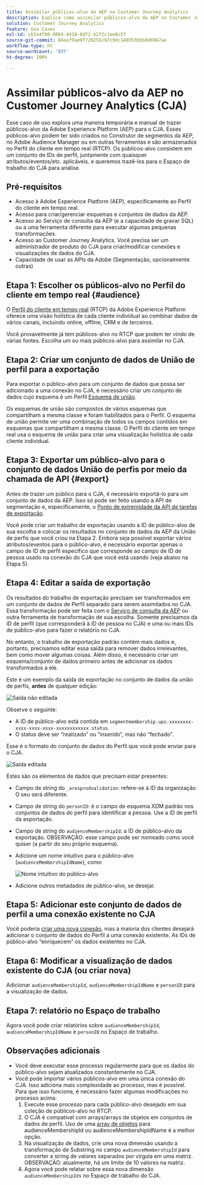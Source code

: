 ```yaml
---
title: Assimilar públicos-alvo da AEP no Customer Journey Analytics
description: Explica como assimilar públicos-alvo da AEP no Customer Journey Analytics para análise adicional.
solution: Customer Journey Analytics
feature: Use Cases
exl-id: cb5a4f98-9869-4410-8df2-b2f2c1ee8c57
source-git-commit: 04aaf9ae9f720255c97c9dc148953b5b9d6967ae
workflow-type: ht
source-wordcount: '937'
ht-degree: 100%

---
```


# Assimilar públicos-alvo da AEP no Customer Journey Analytics (CJA)

Esse caso de uso explora uma maneira temporária e manual de trazer públicos-alvo da Adobe Experience Platform (AEP) para o CJA. Esses públicos-alvo podem ter sido criados no Construtor de segmentos da AEP, no Adobe Audience Manager ou em outras ferramentas e são armazenados no Perfil do cliente em tempo real (RTCP). Os públicos-alvo consistem em um conjunto de IDs de perfil, juntamente com quaisquer atributos/eventos/etc. aplicáveis. e queremos trazê-los para o Espaço de trabalho do CJA para análise.

## Pré-requisitos

* Acesso à Adobe Experience Platform (AEP), especificamente ao Perfil do cliente em tempo real.
* Acesso para criar/gerenciar esquemas e conjuntos de dados da AEP.
* Acesso ao Serviço de consulta da AEP (e a capacidade de gravar SQL) ou a uma ferramenta diferente para executar algumas pequenas transformações.
* Acesso ao Customer Journey Analytics. Você precisa ser um administrador de produto do CJA para criar/modificar conexões e visualizações de dados do CJA.
* Capacidade de usar as APIs da Adobe (Segmentação, opcionalmente outras)

## Etapa 1: Escolher os públicos-alvo no Perfil do cliente em tempo real {#audience}

O [Perfil do cliente em tempo real](https://experienceleague.adobe.com/docs/experience-platform/profile/home.html?lang=pt-BR) (RTCP) da Adobe Experience Platform oferece uma visão holística de cada cliente individual ao combinar dados de vários canais, incluindo online, offline, CRM e de terceiros.

Você provavelmente já tem públicos-alvo no RTCP que podem ter vindo de várias fontes. Escolha um ou mais públicos-alvo para assimilar no CJA.

## Etapa 2: Criar um conjunto de dados de União de perfil para a exportação

Para exportar o público-alvo para um conjunto de dados que possa ser adicionado a uma conexão no CJA, é necessário criar um conjunto de dados cujo esquema é um Perfil [Esquema de união](https://experienceleague.adobe.com/docs/experience-platform/profile/union-schemas/union-schema.html?lang=pt-BR#understanding-union-schemas).

Os esquemas de união são compostos de vários esquemas que compartilham a mesma classe e foram habilitados para o Perfil. O esquema de união permite ver uma combinação de todos os campos contidos em esquemas que compartilham a mesma classe. O Perfil do cliente em tempo real usa o esquema de união para criar uma visualização holística de cada cliente individual.

## Etapa 3: Exportar um público-alvo para o conjunto de dados União de perfis por meio da chamada de API {#export}

Antes de trazer um público para o CJA, é necessário exportá-lo para um conjunto de dados da AEP. Isso só pode ser feito usando a API de segmentação e, especificamente, o [Ponto de extremidade da API de tarefas de exportação](https://experienceleague.adobe.com/docs/experience-platform/segmentation/api/export-jobs.html?lang=pt-BR).

Você pode criar um trabalho de exportação usando a ID de público-alvo de sua escolha e colocar os resultados no conjunto de dados da AEP da União de perfis que você criou na Etapa 2. Embora seja possível exportar vários atributos/eventos para o público-alvo, é necessário exportar apenas o campo de ID de perfil específico que corresponde ao campo de ID de pessoa usado na conexão do CJA que você está usando (veja abaixo na Etapa 5).

## Etapa 4: Editar a saída de exportação

Os resultados do trabalho de exportação precisam ser transformados em um conjunto de dados de Perfil separado para serem assimilados no CJA.  Essa transformação pode ser feita com o [Serviço de consulta da AEP](https://experienceleague.adobe.com/docs/experience-platform/query/home.html?lang=pt-BR) ou outra ferramenta de transformação de sua escolha. Somente precisamos da ID de perfil (que corresponderá à ID de pessoa no CJA) e uma ou mais IDs de público-alvo para fazer o relatório no CJA.

No entanto, o trabalho de exportação padrão contém mais dados e, portanto, precisamos editar essa saída para remover dados irrelevantes, bem como mover algumas coisas. Além disso, é necessário criar um esquema/conjunto de dados primeiro antes de adicionar os dados transformados a ele.

Este é um exemplo da saída de exportação no conjunto de dados da união de perfis, **antes** de qualquer edição:

![Saída não editada](../assets/export-unedited.png)

Observe o seguinte:

* A ID de público-alvo está contida em `segmentmembership.ups.xxxxxxxx-xxxx-xxxx-xxxx-xxxxxxxxxxxx.status`.
* O status deve ser “realizado” ou “inserido”, mas não “fechado”.

Esse é o formato do conjunto de dados do Perfil que você pode enviar para o CJA.

![Saída editada](../assets/export-edited.png)

Estes são os elementos de dados que precisam estar presentes:

* Campo de string do `_aresprodvalidation`: refere-se à ID da organização. O seu será diferente.
* Campo de string do `personID`: é o campo de esquema XDM padrão nos conjuntos de dados do perfil para identificar a pessoa. Use a ID de perfil da exportação.
* Campo de string do `audienceMembershipId`: a ID de público-alvo da exportação.  OBSERVAÇÃO: esse campo pode ser nomeado como você quiser (a partir do seu próprio esquema).
* Adicione um nome intuitivo para o público-alvo (`audienceMembershipIdName`), como

   ![Nome intuitivo do público-alvo](../assets/audience-name.png)

* Adicione outros metadados de público-alvo, se desejar.

## Etapa 5: Adicionar este conjunto de dados de perfil a uma conexão existente no CJA

Você poderia [criar uma nova conexão](/help/connections/create-connection.md), mas a maioria dos clientes desejará adicionar o conjunto de dados do Perfil a uma conexão existente. As IDs de público-alvo “enriquecem” os dados existentes no CJA.

## Etapa 6: Modificar a visualização de dados existente do CJA (ou criar nova)

Adicionar `audienceMembershipId`, `audienceMembershipIdName` e `personID` para a visualização de dados.

## Etapa 7: relatório no Espaço de trabalho

Agora você pode criar relatórios sobre `audienceMembershipId`, `audienceMembershipIdName` e `personID` no Espaço de trabalho.

## Observações adicionais

* Você deve executar esse processo regularmente para que os dados do público-alvo sejam atualizados constantemente no CJA.
* Você pode importar vários públicos-alvo em uma única conexão do CJA. Isso adiciona mais complexidade ao processo, mas é possível. Para que isso funcione, é necessário fazer algumas modificações no processo acima:
   1. Execute esse processo para cada público-alvo desejado em sua coleção de públicos-alvo no RTCP.
   1. O CJA é compatível com arrays/arrays de objetos em conjuntos de dados de perfil. Uso de uma [array de objetos](https://experienceleague.adobe.com/docs/analytics-platform/using/cja-usecases/object-arrays.html?lang=pt-BR) para audienceMembershipId ou audienceMembershipIdName é a melhor opção.
   1. Na visualização de dados, crie uma nova dimensão usando a transformação de Substring no campo `audienceMembershipId` para converter a string de valores separados por vírgula em uma matriz. OBSERVAÇÃO: atualmente, há um limite de 10 valores na matriz.
   1. Agora você pode relatar sobre essa nova dimensão `audienceMembershipIds` no Espaço de trabalho do CJA.

